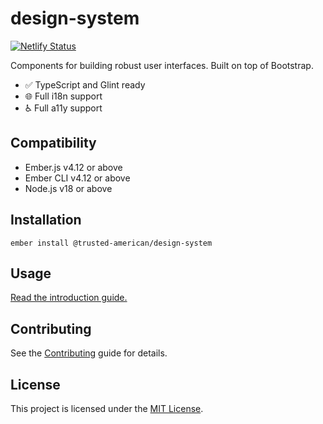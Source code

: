 # design-system

[![Netlify Status](https://api.netlify.com/api/v1/badges/31622054-f4d9-43c4-bce5-a45f37faf48b/deploy-status)](https://app.netlify.com/sites/taia-design-system/deploys)

Components for building robust user interfaces. Built on top of Bootstrap.

- ✅ TypeScript and Glint ready
- 🌐 Full i18n support
- ♿ Full a11y support

## Compatibility

- Ember.js v4.12 or above
- Ember CLI v4.12 or above
- Node.js v18 or above

## Installation

```
ember install @trusted-american/design-system
```

## Usage

[Read the introduction guide.](https://taia-design-system.netlify.app/guides/introduction)

## Contributing

See the [Contributing](CONTRIBUTING.md) guide for details.

## License

This project is licensed under the [MIT License](LICENSE.md).

